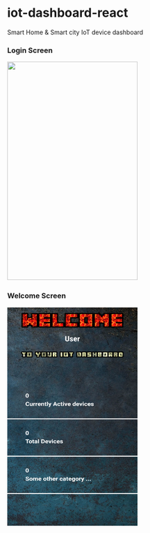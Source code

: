 # iot-dashboard-react
Smart Home &amp; Smart city IoT  device dashboard 

<h3>Login Screen</h3>
<img src = "./VID_20210520193310.gif" height=500 width = 300/>
<h3>Welcome Screen</h3>
<img src = "./Screenshot_2021-05-20-19-41-41-34.png" height=500 width = 300/>
